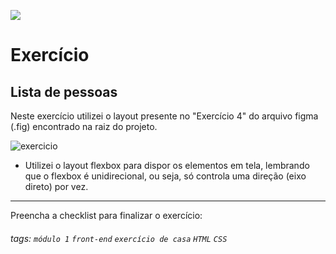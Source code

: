 ![](https://i.imgur.com/xG74tOh.png)

# Exercício 

## Lista de pessoas

Neste exercício utilizei o layout presente no "Exercício 4" do arquivo figma (.fig) encontrado na raiz do projeto.

![exercicio](https://i.imgur.com/X20izOD.png)

- Utilizei o layout flexbox para dispor os elementos em tela, lembrando que o flexbox é unidirecional, ou seja, só controla uma direção (eixo direto) por vez.

---

Preencha a checklist para finalizar o exercício:

###### tags: `módulo 1` `front-end` `exercício de casa` `HTML` `CSS`
